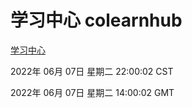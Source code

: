 # 学习中心 colearnhub
[学习中心](http://59.174.27.195:56308/colearnhub/)

2022年 06月 07日 星期二 22:00:02 CST

2022年 06月 07日 星期二 14:00:02 GMT
